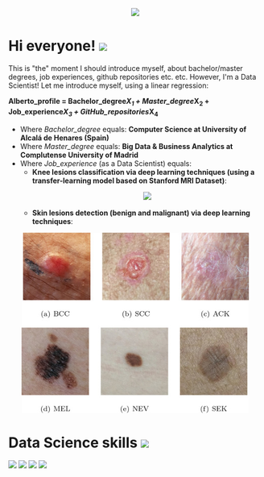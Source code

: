 <p align="center">
 <img src="https://pbs.twimg.com/media/CqaI7iEWcAAimn6.jpg">
</p>
 
# Hi everyone! <img src="https://raw.githubusercontent.com/MartinHeinz/MartinHeinz/master/wave.gif" width="30px">
This is "the" moment I should introduce myself, about bachelor/master degrees, job experiences, github repositories etc. etc. However, I'm a Data Scientist! Let me introduce myself, using a linear regression:

__Alberto\_profile = Bachelor\_degree*X<sub>1</sub> + Master\_degree*X<sub>2</sub> + Job\_experience*X<sub>3</sub> + GitHub\_repositories*X<sub>4</sub>__

* Where _Bachelor\_degree_ equals: __Computer Science at University of Alcalá de Henares (Spain)__
* Where _Master\_degree_ equals: __Big Data & Business Analytics at Complutense University of Madrid__
* Where _Job\_experience_ (as a Data Scientist) equals:
  * __Knee lesions classification via deep learning techniques (using a transfer-learning model based on Stanford MRI Dataset)__:  
    <p align="center">
     <img src="./media/knee.gif">
    </p>
  * __Skin lesions detection (benign and malignant) via deep learning techniques__:
<p align="center">
 <img src="./media/skin.jpg">
</p>
 
# Data Science skills <img src="https://miro.medium.com/max/640/1*ZS7xxm9jkGIcRnH3QKs02g.gif" width="200px">
<img src="https://img.shields.io/badge/Python-%3C%5C%3E-yellow"> <img src="https://img.shields.io/badge/R-%3C%5C%3E-blue"> <img src="https://img.shields.io/badge/Scala-%3C%2F%3E%20-red"> <img src="https://img.shields.io/badge/Tensorflow-AI-orange">
